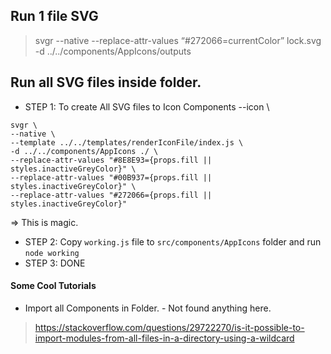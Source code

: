 ## Run 1 file SVG
> svgr --native --replace-attr-values “#272066=currentColor” lock.svg -d ../../components/AppIcons/outputs

## Run all SVG files inside folder.
* STEP 1: To create All SVG files to Icon Components
--icon \
```
svgr \
--native \
--template ../../templates/renderIconFile/index.js \
-d ../../components/AppIcons ./ \
--replace-attr-values "#8E8E93={props.fill || styles.inactiveGreyColor}" \
--replace-attr-values "#00B937={props.fill || styles.inactiveGreyColor}" \
--replace-attr-values "#272066={props.fill || styles.inactiveGreyColor}"
```
=> This is magic.
* STEP 2: Copy `working.js` file to `src/components/AppIcons` folder and run `node working`
* STEP 3: DONE

#### Some Cool Tutorials
* Import all Components in Folder. - Not found anything here.
> https://stackoverflow.com/questions/29722270/is-it-possible-to-import-modules-from-all-files-in-a-directory-using-a-wildcard


